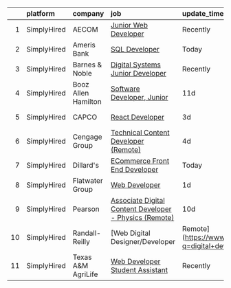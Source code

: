 

|    | platform    | company             | job                                                                                                                                                                  | update_time   | location                     |
|---:|:------------|:--------------------|:---------------------------------------------------------------------------------------------------------------------------------------------------------------------|:--------------|:-----------------------------|
|  1 | SimplyHired | AECOM               | [Junior Web Developer](https://www.simplyhired.com/job/DYeke1d3M_ZPv63-EX7Aqnk1HbVrWa9S6HInlB12q4shz3orhpMnRw?q=digital+developer)                                   | Recently      | Arlington, VA                |
|  2 | SimplyHired | Ameris Bank         | [SQL Developer](https://www.simplyhired.com/job/g7yGYjExiVpFA-1B6cj6yFjsAmht1fym1Qg-YG4gVl8_bGwaGW1Rjg?q=digital+developer)                                          | Today         | Costa Mesa, CA               |
|  3 | SimplyHired | Barnes & Noble      | [Digital Systems Junior Developer](https://www.simplyhired.com/job/KvAb9HIGu0f_Vm2ioRW4UuHqgl73IzZ973Ls-27UmLq2ne11wFtpTw?q=digital+developer)                       | Recently      | New York, NY                 |
|  4 | SimplyHired | Booz Allen Hamilton | [Software Developer, Junior](https://www.simplyhired.com/job/30REoO6DaizOGL2wxZKQPcibNtJoTG8qXyD7Cy8HEv4EEf4Jd0Fhkw?q=digital+developer)                             | 11d           | Charleston, SC               |
|  5 | SimplyHired | CAPCO               | [React Developer](https://www.simplyhired.com/job/juzfvRD-x_ReakunU6cvSAvCFAlTXn1GpXeq2QTfAabaJY_NV1VJsQ?q=digital+developer)                                        | 3d            | Orlando, FL                  |
|  6 | SimplyHired | Cengage Group       | [Technical Content Developer (Remote)](https://www.simplyhired.com/job/6HozP-IvXhnsmv7Bi9fX1YIoADkfQO5iW1cgXPapVdL0ys690GhDHg?q=digital+developer)                   | 4d            | North Carolina               |
|  7 | SimplyHired | Dillard's           | [ECommerce Front End Developer](https://www.simplyhired.com/job/QEpOnzMhGh98CZ7MM7GNCcPfQOaAac64Zco-uDed8TOPik30j5_Q1A?q=digital+developer)                          | Today         | Little Rock, AR              |
|  8 | SimplyHired | Flatwater Group     | [Web Developer](https://www.simplyhired.com/job/fgMtd_t9OqUDoQfo-QGvoi3HuVTcfeMcvO7GiUJ85jYsAG5viqWhtA?q=digital+developer)                                          | 1d            | United States                |
|  9 | SimplyHired | Pearson             | [Associate Digital Content Developer - Physics (Remote)](https://www.simplyhired.com/job/xbYsNA6vB5ferffLRr_-gVbxGJluZU2CVUUqFT0DMH311A1qZlHU5w?q=digital+developer) | 10d           | Saint Paul, MN +51 locations |
| 10 | SimplyHired | Randall-Reilly      | [Web Digital Designer/Developer | Remote](https://www.simplyhired.com/job/CMyU85HQvbFvJaT87MWOoKkC1WUALMzw2P8n7wR4qtnoZ8E7ua1Uaw?q=digital+developer)                | Recently      | Tuscaloosa, AL               |
| 11 | SimplyHired | Texas A&M AgriLife  | [Web Developer Student Assistant](https://www.simplyhired.com/job/bgMQNSeji0C6C8FiZM9S-8BVz0BDzZygo0eoloaKIYfRls2NEmQYrA?q=digital+developer)                        | Recently      | College Station, TX          |